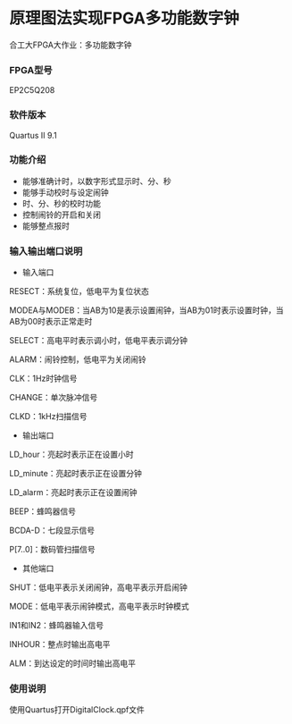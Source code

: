 # 原理图法实现FPGA多功能数字钟

合工大FPGA大作业：多功能数字钟

### FPGA型号

EP2C5Q208

### 软件版本

Quartus II 9.1

### 功能介绍

* 能够准确计时，以数字形式显示时、分、秒
* 能够手动校时与设定闹钟
* 时、分、秒的校时功能
* 控制闹铃的开启和关闭
* 能够整点报时

### 输入输出端口说明

* 输入端口

RESECT：系统复位，低电平为复位状态

MODEA与MODEB：当AB为10是表示设置闹钟，当AB为01时表示设置时钟，当AB为00时表示正常走时

SELECT：高电平时表示调小时，低电平表示调分钟

ALARM：闹铃控制，低电平为关闭闹铃

CLK：1Hz时钟信号

CHANGE：单次脉冲信号

CLKD：1kHz扫描信号

* 输出端口

LD\_hour：亮起时表示正在设置小时

LD\_minute：亮起时表示正在设置分钟

LD\_alarm：亮起时表示正在设置闹钟

BEEP：蜂鸣器信号

BCDA-D：七段显示信号

P[7..0]：数码管扫描信号

* 其他端口

SHUT：低电平表示关闭闹钟，高电平表示开启闹钟

MODE：低电平表示闹钟模式，高电平表示时钟模式

IN1和IN2：蜂鸣器输入信号

INHOUR：整点时输出高电平

ALM：到达设定的时间时输出高电平

### 使用说明

使用Quartus打开DigitalClock.qpf文件
